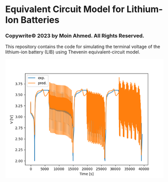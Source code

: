 # Equivalent Circuit Model for Lithium-Ion Batteries
### Copywrite©️ 2023 by Moin Ahmed. All Rights Reserved.

<p>
This repository contains the code for simulating the terminal voltage of the lithium-ion battery (LIB) using Thevenin equivalent-circuit model.
</p>

<img title="" src="https://github.com/m0in92/ECM/blob/main/imgs/example_fig.png" alt="" data-align="inline">




